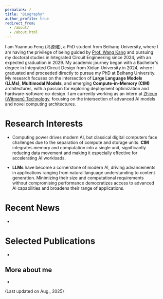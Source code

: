 ```yaml
---
permalink: /
title: "Biography"
author_profile: true
redirect_from: 
  - /about/
  - /about.html
---
```

I am Yuannuo Feng (冯源诺), a PhD student from Beihang University, where I am having the privilege of being guided by [Prof. Wang Kang](https://www.researchgate.net/profile/Wang-Kang-3?ev=prf_highl) and pursuing my doctoral studies in Integrated Circuit Engineering since 2024, with an expected graduation in 2029. My academic journey began with a Bachelor's degree in Integrated Circuit Design from Xidian University in 2024, where I graduated and proceeded directly to pursue my PhD at Beihang University. My research focuses on the intersection of **Large Language Models (LLMs)**, **Multimodal Models**, and emerging **Compute-in-Memory (CIM)** architectures, with a passion for exploring deployment optimization and hardware-software co-design. I am currently working as an intern at [Zhicun (Witmem) Technology](http://www.witintech.com/), focusing on the intersection of advanced AI models and novel computing architectures.


Research Interests
======
- Computing power drives modern AI, but classical digital computers face challenges due to the separation of compute and storage units. **CIM** integrates memory and computation into a single unit, significantly reducing data movement and making it especially effective for accelerating AI workloads.

- **LLMs** have become a cornerstone of modern AI, driving advancements in applications ranging from natural language understanding to content generation. Minimizing their size and computational requirements without compromising performance democratizes access to advanced AI capabilities and broadens their range of applications.


Recent News
======
  - 


Selected Publications 
====== 
  - 


More about me
------
  - 

(Last updated on Aug., 2025)

<script type="text/javascript" id="clustrmaps" src="//clustrmaps.com/map_v2.js?d=-nscv4pQeoMEESU7AgJ6vCgAGxzsHrMmnsZm4xJFXUs&cl=ffffff&w=a"></script>
